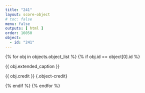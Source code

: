 ```yaml
---
title: "241"
layout: score-object
# toc: false
menu: false
outputs: [ html ]
order: 16050
object:
  - id: "241"
---
```


{% for obj in objects.object_list %}
{% if obj.id == object[0].id %}

{{ obj.extended_caption }}

{{ obj.credit }} {.object-credit}

{% endif %}
{% endfor %}
